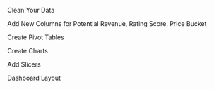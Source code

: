 Clean Your Data

Add New Columns for Potential Revenue, Rating Score, Price Bucket

Create Pivot Tables

Create Charts

Add Slicers

Dashboard Layout
